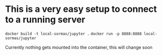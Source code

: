 # This is a very easy setup to connect to a running server

`docker build -t local-sormas/jupyter .`
`docker run -p 8888:8888 local-sormas/jupyter`

Currently nothing gets mounted into the container, this will change soon